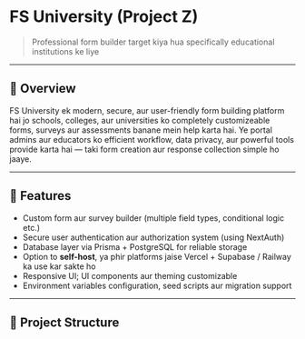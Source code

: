 # FS University (Project Z)

> Professional form builder target kiya hua specifically educational institutions ke liye

---

## 🚀 Overview

FS University ek modern, secure, aur user-friendly form building platform hai jo schools, colleges, aur universities ko completely customizeable forms, surveys aur assessments banane mein help karta hai. Ye portal admins aur educators ko efficient workflow, data privacy, aur powerful tools provide karta hai — taki form creation aur response collection simple ho jaaye.

---

## 🔧 Features

- Custom form aur survey builder (multiple field types, conditional logic etc.)  
- Secure user authentication aur authorization system (using NextAuth)  
- Database layer via Prisma + PostgreSQL for reliable storage  
- Option to **self-host**, ya phir platforms jaise Vercel + Supabase / Railway ka use kar sakte ho  
- Responsive UI; UI components aur theming customizable  
- Environment variables configuration, seed scripts aur migration support  

---

## 📂 Project Structure

